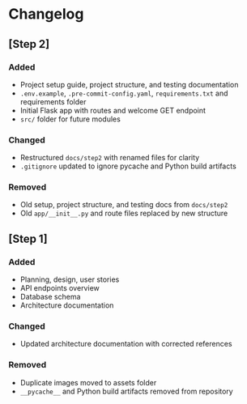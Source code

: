 # Changelog

## [Step 2]
### Added
- Project setup guide, project structure, and testing documentation
- `.env.example`, `.pre-commit-config.yaml`, `requirements.txt` and requirements folder
- Initial Flask app with routes and welcome GET endpoint
- `src/` folder for future modules

### Changed
- Restructured `docs/step2` with renamed files for clarity
- `.gitignore` updated to ignore pycache and Python build artifacts

### Removed
- Old setup, project structure, and testing docs from `docs/step2`
- Old `app/__init__.py` and route files replaced by new structure

## [Step 1]
### Added
- Planning, design, user stories
- API endpoints overview
- Database schema
- Architecture documentation

### Changed
- Updated architecture documentation with corrected references

### Removed
- Duplicate images moved to assets folder
- `__pycache__` and Python build artifacts removed from repository
